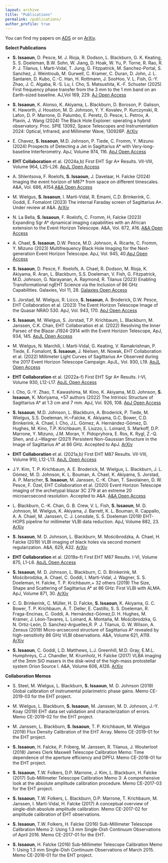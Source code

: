 ```yaml
---
layout: archive
title: "Publications"
permalink: /publications/
author_profile: true
---
```


You can find my papers on [ADS](https://ui.adsabs.harvard.edu/search/filter_database_fq_database=OR&filter_database_fq_database=database%3A%22astronomy%22&format=SHORT&fq=%7B!type%3Daqp%20v%3D%24fq_database%7D&fq_database=(database%3A%22astronomy%22)&q=author%3A(%22Issaoun%2C%20S.%22)&sort=score%20desc%2C%20bibcode%20desc&unprocessed_parameter=qform&unprocessed_parameter=adsobj_query&p_=0) or on [ArXiv](https://arxiv.org/search/?searchtype=author&query=Issaoun%2C+S). 

**Select Publications** 

- **S. Issaoun**, D. Pesce, M. J. Rioja, R. Dodson, L. Blackburn, G. K. Keating, S. S. Doeleman, B.W. Sohn, W. Jiang, D. Hoak, W. Yu, P. Torne, R. Rao, R. P. J. Tilanus, I. Marti-Vidal, T. Jung, G. Fitzpatrick, M. Sanchez-Portal, S. Sanchez, J. Weintroub, M. Gurwell, C. Kramer, C. Duran, D. John, J. L. Santaren, D. Kubo, C.-C. Han, H. Rottmann, J. SooHoo, V. L. Fish, G.-Y. Zhao, J. C. Algaba, R.-S. Lu, I. Cho, S. Matsushita, K.-F. Schuster (2025) First frequency phase transfer from the 3 mm to the 1 mm band on an Earth-sized baseline. AJ,Vol 169, 229. [AJ Open Access](https://iopscience.iop.org/article/10.3847/1538-3881/adbb55)

- **S. Issaoun**, K. Alonso, K. Akiyama, L. Blackburn, D. Boroson, P. Galison, K. Haworth, J. Houston, M. D. Johnson, Y. Y. Kovalev, P. Kurczynski, R. Lafon, D. P. Marrone, D. Palumbo, E. Peretz, D. Pesce, L. Petrov, A. Plavin, J. Wang (2024) The Black Hole Explorer: operating a hybrid observatory. Proc. SPIE 13092, Space Telescopes and Instrumentation 2024: Optical, Infrared, and Millimeter Wave, 130926P. [ArXiv](https://arxiv.org/abs/2406.09610)

- E. Chavez, **S. Issaoun**, M.D. Johnson, P. Tiede, C. Fromm, Y. Mizuno (2024) Prospects of Detecting a Jet in Sagittarius A* with Very-long-baseline Interferometry. ApJ, Volume 974, 116. [ApJ Open Access](https://iopscience.iop.org/article/10.3847/1538-4357/ad6b1f) 

- **EHT Collaboration** et al. (2024a,b) First EHT Sgr A* Results. VII-VIII,  Volume 964, L25-L26. [ApJL Open Access](https://iopscience.iop.org/journal/2041-8205/page/Focus_on_First_Sgr_A_Results)

- A. Shlentsova, F. Roelofs, **S. Issaoun**, J. Davelaar, H. Falcke (2024) Imaging the event horizon of M87* from space on different timescales. A&A, Vol. 686, A154.[A&A Open Access](https://www.aanda.org/articles/aa/full_html/2024/06/aa47214-23/aa47214-23.html) 

- M. Wielgus, **S. Issaoun**, I. Marti-Vidal, R. Emami, C.D. Brinkerink, C. Goddi, E. Fomalont (2023) The internal Faraday screen of Sagittarius A*. Under review at A&A. [ArXiv](https://arxiv.org/abs/2308.11712)
  
- N. La Bella, **S. Issaoun**, F. Roelofs, C. Fromm, H, Falcke (2023) Expanding Sgr A* dynamical imaging capabilities with an African extension to the Event Horizon Telescope. A&A, Vol. 672, A16. [A&A Open Access](https://www.aanda.org/articles/aa/pdf/2023/04/aa45344-22.pdf)

- A. Chael, **S. Issaoun**, D.W. Pesce, M.D. Johnson, A. Ricarte, C. Fromm, Y. Mizuno (2023) Multifrequency Black Hole Imaging for the Next-generation Event Horizon Telescope. ApJ, Vol. 945, 40.[ApJ Open Access](https://iopscience.iop.org/article/10.3847/1538-4357/acb7e4/pdf)

- **S. Issaoun**, D. Pesce, F. Roelofs, A. Chael, R. Dodson, M. Rioja, K. Akiyama, R. Aran, L. Blackburn, S.S. Doeleman, V. Fish, G. Fitzpatrick, M.D. Johnson, G. Narayanan, A. Raymond,
R. Tilanus (2023) Enabling Transformational ngEHT Science via the Inclusion of 86 GHz Capabilities. Galaxies, Vol 11, 28. [Galaxies Open Access](https://www.mdpi.com/2075-4434/11/1/28)

- S. Jorstad, M. Wielgus, R. Licco, **S. Issaoun**, A. Broderick, D.W. Pesce, EHT Collaboration et al. (2023) The Event Horizon Telescope Image of the Quasar NRAO 530. ApJ, Vol. 943, 170. [ApJ Open Access](https://iopscience.iop.org/article/10.3847/1538-4357/acaea8/pdf)

- **S. Issaoun**, M. Wielgus, S. Jorstad, T.P. Krichbaum, L. Blackburn, M. Janssen, C.K. Chan, EHT Collaboration et al. (2022) Resolving the Inner Parsec of the Blazar J1924-2914 with the Event Horizon Telescope, ApJ, 934, 145. [ApJL Open Access](https://iopscience.iop.org/article/10.3847/1538-4357/ac7a40/pdf)

- M. Wielgus, N. Marchili, I. Marti-Vidal, G. Keating, V. Ramakrishnan, P. Tiede, E. Fomalont, **S. Issaoun**, J. Nielsen, M. Nowak, EHT Collaboration et al. (2022) Millimeter Light Curves of Sagittarius A* Observed during the 2017 Event Horizon Telescope Campaign. ApJL, Vol. 930, L19. [ApJL Open Access](https://iopscience.iop.org/article/10.3847/2041-8213/ac6428/pdf)

- **EHT Collaboration** et al. (2022a-f) First EHT Sgr A* Results. I-VI,  Volume 930, L12-L17. [ApJL Open Access](https://iopscience.iop.org/journal/2041-8205/page/Focus_on_First_Sgr_A_Results)

- I. Cho, G.-Y. Zhao, T. Kawashima, M. Kino, K. Akiyama, M.D. Johnson, **S. Issaoun**, K. Moriyama, +57 authors (2022) The Intrinsic Structure of Sagittarius A* at 1.3 cm and 7 mm. ApJ, Vol. 926, 108. [ApJ Open Access](https://iopscience.iop.org/article/10.3847/1538-4357/ac4165/pdf)

- **S. Issaoun**, M.D. Johnson, L. Blackburn, A. Broderick, P. Tiede, M. Wielgus, S.S. Doeleman, H.~Falcke, K. Akiyama, G.C. Bower, C.D. Brinkerink, A. Chael, I. Cho, J.L. Gómez, A. Hernández-Gómez, D. Hughes, M. Kino, T.P. Krichbaum, E. Liuzzo, L. Loinard, S. Markoff, D.P. Marrone, Y. Mizuno, J.M. Moran, Y. Pidopryhora, E. Ros, K. Rygl, Z.-Q. Shen, and J.~Wagner (2021) Persistent Non-Gaussian Structure in the Image of Sagittarius A* at 86 GHz. Accepted to ApJ. [ArXiv](https://arxiv.org/abs/2104.07610)

- **EHT Collaboration** et al. (2021a,b) First EHT M87 Results. VII-VIII,  Volume 910, L12-L13. [ApJL Open Access](https://iopscience.iop.org/journal/2041-8205/page/Focus_on_EHT) 
 
- J.Y. Kim, T. P. Krichbaum, A. E. Broderick, M. Wielgus, L. Blackburn, J. L. Gómez, M. D. Johnson, K. L. Bouman, A. Chael, K. Akiyama, S. Jorstad, A. P. Marscher, **S. Issaoun**, M. Janssen, C.-K. Chan, T. Savolainen, D. W. Pesce, F. Özel, EHT Collaboration et al. (2020) Event Horizon Telescope imaging of the archetypal blazar 3C 279 at an extreme 20 microarcsecond resolution. Accepted to A&A. [A&A Open Access](https://www.aanda.org/articles/aa/pdf/forth/aa37493-20.pdf)

- L. Blackburn, C.-K. Chan, G. B. Crew, V. L. Fish, **S. Issaoun**, M. D. Johnson, M. Wielgus, K. Akiyama, J. Barrett, K. L. Bouman, R. Cappallo, A. A. Chael, M. Janssen, C. J. Lonsdale, S. S. Doeleman (2019) EHT-HOPS pipeline for millimeter VLBI data reduction. ApJ, Volume 882,  23. [ArXiv](https://arxiv.org/abs/1903.08832)

- **S. Issaoun**, M. D. Johnson, L. Blackburn, M. Mościbrodzka, A. Chael, H. Falcke (2019) VLBI imaging of black holes via second moment regularization.  A&A, 629, A32. [ArXiv](https://arxiv.org/abs/1908.01296)

- **EHT Collaboration** et al. (2019a-f) First EHT M87 Results. I-VI,  Volume 875, L1-L6. [ApJL Open Access](https://iopscience.iop.org/journal/2041-8205/page/Focus_on_EHT) 

- **S. Issaoun**, M. D. Johnson, L. Blackburn, C. D. Brinkerink, M.  Mościbrodzka, A. Chael, C. Goddi, I. Marti-Vidal, J. Wagner, S. S. Doeleman, H. Falcke, T. P. Krichbaum,+ 32 others (2019) The Size, Shape and Scattering of Sagittarius A* at 86 GHz: First VLBI with ALMA. ApJ, Volume 871, 30. [ArXiv](https://arxiv.org/abs/1901.06226)

- C. D. Brinkerink,  C. Müller, H. D. Falcke, **S. Issaoun**, K. Akiyama, G. C. Bower, T. P. Krichbaum, A. T. Deller, E. Castillo, S. S. Doeleman, R. Fraga-Encinas, C. Goddi, A. Hernández-Gómez,D. H. Hughes, M. Kramer, J. Léon-Tavares, L. Loinard, A. Montaña, M. Mościbrodzka, G. N. Ortiz-León, D. Sanchez-Arguelles,R. P. J. Tilanus, G. W. Wilson, A. Zensus (2019) Micro-arcsecond structure of Sagittarius A* revealed by high-sensitivity 86 GHz VLBI observations. A&A, Volume 621, A119. [ArXiv](https://arxiv.org/abs/1811.08394)

- **S. Issaoun**, C. Goddi, L.D. Matthews, L.J. Greenhill, M.D. Gray, E.M.L. Humphreys, C.J. Chandler, M. Krumholz, H. Falcke (2017) VLBA imaging of the 3mm SiO masers in the disk-wind of the high-mass protostellar system Orion Source I. A&A, Volume 606, A126. [ArXiv](https://arxiv.org/abs/1707.07455)


**Collaboration Memos**
- S. Steel, M. Wielgus, L. Blackburn, **S. Issaoun**, M. D. Johnson (2019) Global calibration of instrumental polarimetric phase gains. Memo CE-2019-03 for the EHT project. 

- M. Wielgus, L. Blackburn, **S. Issaoun**, M. Janssen, M. D. Johnson, J.-Y. Koay (2019) EHT data set validation and characterization of errors. Memo CE-2019-02 for the EHT project. 

- M. Janssen, L. Blackburn, **S. Issaoun**, T. P. Krichbaum, M. Wielgus (2019) Flux Density Calibration of the EHT Array. Memo CE-2019-01 for the EHT project. 

- **S. Issaoun**, H. Falcke, P. Friberg, M. Janssen, R. Tilanus, J. Wouterloot (2018) James Clerk Maxwell Telescope Calibration Memo: Time dependence of the aperture efficiency and DPFU. Memo CE-2018-01 for the EHT project.

- **S. Issaoun**, T.W. Folkers, D.P. Marrone, J. Kim, L. Blackburn, H. Falcke (2017) Sub-Millimeter Telescope Calibration Memo 3: A comprehensive look at the absolute amplitude calibration procedure. Memo CE-2017-03 for the EHT project.

- **S. Issaoun**, T.W. Folkers, L. Blackburn, D.P. Marrone, T. Krichbaum, M. Janssen, I. Marti-Vidal, H. Falcke (2017) A conceptual overview of single-dish absolute amplitude calibration. Memo CE-2017-02 for amplitude calibration of EHT observations.

- **S. Issaoun**, T.W. Folkers, H. Falcke (2016) Sub-Millimeter Telescope Calibration Memo 2: Using 1.3 mm Single-Dish Continuum Observations of April 2016. Memo CE-2017-01 for the EHT.

- **S. Issaoun**, H. Falcke (2016) Sub-Millimeter Telescope Calibration Memo 1: Using 1.3 mm Single-Dish Continuum Observations of March 2015. Memo CE-2016-01 for the EHT project.
